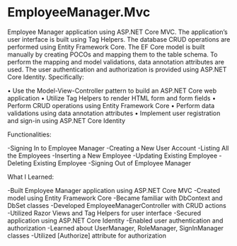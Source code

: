 # EmployeeManager.Mvc

Employee Manager application using ASP.NET Core MVC. The
application’s user interface is built using Tag Helpers. The database CRUD operations are
performed using Entity Framework Core. The EF Core model is built manually by creating
POCOs and mapping them to the table schema. To perform the mapping and model
validations, data annotation attributes are used. The user authentication and authorization
is provided using ASP.NET Core Identity. Specifically:

  • Use the Model-View-Controller pattern to build an ASP.NET Core
  web application
  • Utilize Tag Helpers to render HTML form and form fields
  • Perform CRUD operations using Entity Framework Core
  • Perform data validations using data annotation attributes
  • Implement user registration and sign-in using ASP.NET Core Identity

Functionalities:

  -Signing In to Employee Manager
  -Creating a New User Account
  -Listing All the Employees
  -Inserting a New Employee
  -Updating Existing Employee
  -Deleting Existing Employee
  -Signing Out of Employee Manager

What I Learned:

  -Built Employee Manager application using ASP.NET Core MVC
  -Created model using Entity Framework Core
  -Became familiar with DbContext and DbSet classes
  -Developed EmployeeManagerController with CRUD actions
  -Utilized Razor Views and Tag Helpers for user interface
  -Secured application using ASP.NET Core Identity
  -Enabled user authentication and authorization
  -Learned about UserManager, RoleManager, SignInManager classes
  -Utilized [Authorize] attribute for authorization

